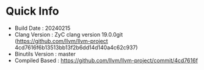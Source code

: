 # Quick Info
* Build Date : 20240215
* Clang Version : ZyC clang version 19.0.0git (https://github.com/llvm/llvm-project 4cd7616f6b13513bb13f2b6dd14d140a4c62c937)
* Binutils Version : master
* Compiled Based : https://github.com/llvm/llvm-project/commit/4cd7616f

